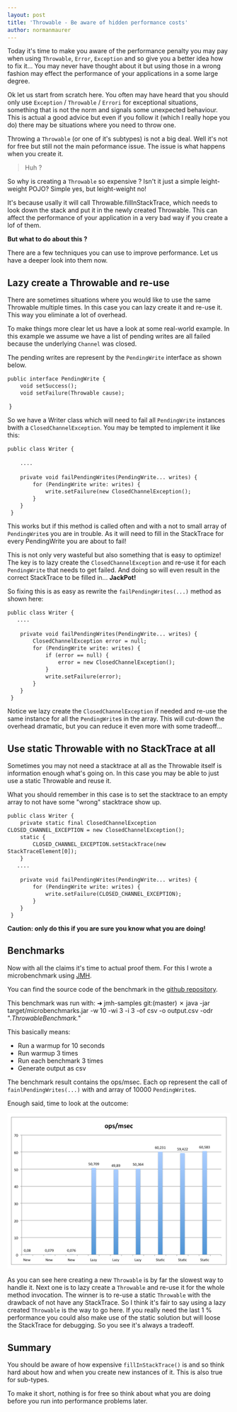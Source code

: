 ```yaml
---
layout: post
title: 'Throwable - Be aware of hidden performance costs'
author: normanmaurer
---
```


Today it's time to make you aware of the performance penalty you may pay when using `Throwable`, `Error`, `Exception` and so give you a better idea how to fix it... You may never have thought about it but using those in a wrong fashion may effect the performance of your applications in a some large degree.

Ok let us start from scratch here. You often may have heard that you should only use `Exception` / `Throwable` / `Errori` for exceptional situations, something that is not the norm and signals some unexpected behaviour. This is actual a good advice but even if you follow it (which I really hope you do) there may be situations where you need to throw one.

Throwing a `Throwable` (or one of it's subtypes) is not a big deal. Well it's not for free but still not the main peformance issue. The issue is what happens when you create it. 

> Huh ?

So why is creating a `Throwable` so expensive ? Isn't it just a simple leight-weight POJO? Simple yes, but leight-weight no! 

It's because usally it will call Throwable.fillInStackTrace, which needs to look down the stack and put it in the newly created Throwable. This can affect the performance of your application in a very bad way if you create a lof of them.

__But what to do about this ?__

There are a few techniques you can use to improve performance. Let us have a deeper look into them now.


## Lazy create a Throwable and re-use 

There are sometimes situations where you would like to use the same Throwable multiple times. In this case you can lazy create it and re-use it. This way you eliminate a lot of overhead. 

To make things more clear let us have a look at some real-world example. In this example we assume we have a list of pending writes are all failed because the underlying `Channel` was closed. 

The pending writes are represent by the `PendingWrite` interface as shown below.
    
    public interface PendingWrite {
        void setSuccess();
        void setFailure(Throwable cause);
    }


So we have a Writer class which will need to fail all `PendingWrite` instances bwith a `ClosedChannelException`. You may be tempted to implement it like this:

    public class Writer {
       
        ....

        private void failPendingWrites(PendingWrite... writes) {
            for (PendingWrite write: writes) {
                write.setFailure(new ClosedChannelException();
            }    
        }
     }

This works but if this method is called often and with a not to small array of `PendingWrite`s you are in trouble. As it will need to fill in the StackTrace for every PendingWrite you are about to fail!

This is not only very wasteful but also something that is easy to optimize! The key is to lazy create the `ClosedChannelException` and re-use it for each `PendingWrite` that needs to get failed. And doing so will even result in the correct StackTrace to be filled in... __JackPot!__

So fixing this is as easy as rewrite the `failPendingWrites(...)` method as shown here:

    public class Writer {
       ....

        private void failPendingWrites(PendingWrite... writes) {
            ClosedChannelException error = null;
            for (PendingWrite write: writes) {
                if (error == null) {
                    error = new ClosedChannelException();
                }
                write.setFailure(error);
            }
        }
     }

Notice we lazy create the `ClosedChannelException` if needed and re-use the same instance for all the `PendingWrite`s in the array. 
This will cut-down the overhead dramatic, but you can reduce it even more with some tradeoff...

## Use static Throwable with no StackTrace at all

Sometimes you may not need a stacktrace at all as the Throwable itself is information enough what's going on. In this case you may be able to just use a static Throwable and reuse it.

What you should remember in this case is to set the stacktrace to an empty array to not have some "wrong" stacktrace show up. 



    public class Writer {
        private static final ClosedChannelException CLOSED_CHANNEL_EXCEPTION = new ClosedChannelException();
        static {
            CLOSED_CHANNEL_EXCEPTION.setStackTrace(new StackTraceElement[0]);
        }
       ....

        private void failPendingWrites(PendingWrite... writes) {
            for (PendingWrite write: writes) {
                write.setFailure(CLOSED_CHANNEL_EXCEPTION);
            }
        }
     }


__Caution: only do this if you are sure you know what you are doing!__


## Benchmarks
Now with all the claims it's time to actual proof them. For this I wrote a microbenchmark using [JMH](http://openjdk.java.net/projects/code-tools/jmh/). 

You can find the source code of the benchmark in the [github repository](https://github.com/normanmaurer/jmh-samples/tree/master/src/main/java/me/normanmaurer/benchmarks).

This benchmark was run with:
    ➜  jmh-samples git:(master) ✗ java -jar target/microbenchmarks.jar -w 10 -wi 3 -i 3 -of csv -o output.csv -odr ".*ThrowableBenchmark.*"

This basically means:
 * Run a warmup for 10 seconds
 * Run warmup 3 times
 * Run each benchmark 3 times
 * Generate output as csv

The benchmark result contains the ops/msec. Each op represent the call of `fainlPendingWrites(...)` with and array of 10000 `PendingWrite`s.

Enough said, time to look at the outcome:

![Throwable](/blog/images/benchmark_throwable.png "Benchmark of different usage of Throwable")

As you can see here creating a new `Throwable` is by far the slowest way to handle it. Next one is to lazy create a `Throwable` and re-use it for the whole method invocation. The winner is to re-use a static `Throwable` with the drawback of not have any StackTrace. So I think it's fair to say using a lazy created `Throwable` is the way to go here. If you really need the last 1 % performance you could also make use of the static solution but will loose the StackTrace for debugging. So you see it's always a tradeoff.


## Summary
You should be aware of how expensive `fillInStackTrace()` is and so think hard about how and when you create new instances of it. This is also true for sub-types.

To make it short, nothing is for free so think about what you are doing before you run into performance problems later.
